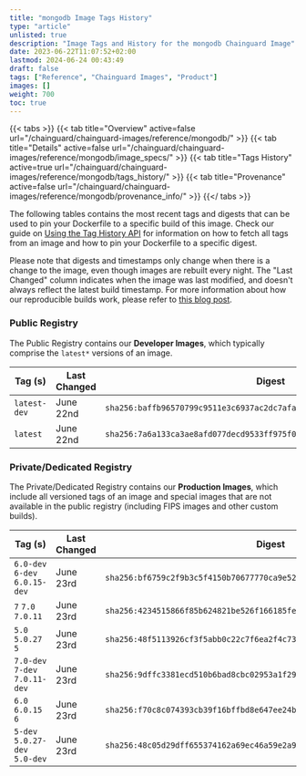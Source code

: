 ```yaml
---
title: "mongodb Image Tags History"
type: "article"
unlisted: true
description: "Image Tags and History for the mongodb Chainguard Image"
date: 2023-06-22T11:07:52+02:00
lastmod: 2024-06-24 00:43:49
draft: false
tags: ["Reference", "Chainguard Images", "Product"]
images: []
weight: 700
toc: true
---
```


{{< tabs >}}
{{< tab title="Overview" active=false url="/chainguard/chainguard-images/reference/mongodb/" >}}
{{< tab title="Details" active=false url="/chainguard/chainguard-images/reference/mongodb/image_specs/" >}}
{{< tab title="Tags History" active=true url="/chainguard/chainguard-images/reference/mongodb/tags_history/" >}}
{{< tab title="Provenance" active=false url="/chainguard/chainguard-images/reference/mongodb/provenance_info/" >}}
{{</ tabs >}}

The following tables contains the most recent tags and digests that can be used to pin your Dockerfile to a specific build of this image. Check our guide on [Using the Tag History API](/chainguard/chainguard-images/using-the-tag-history-api/) for information on how to fetch all tags from an image and how to pin your Dockerfile to a specific digest.

Please note that digests and timestamps only change when there is a change to the image, even though images are rebuilt every night. The "Last Changed" column indicates when the image was last modified, and doesn't always reflect the latest build timestamp. For more information about how our reproducible builds work, please refer to [this blog post](https://www.chainguard.dev/unchained/reproducing-chainguards-reproducible-image-builds).

### Public Registry
The Public Registry contains our **Developer Images**, which typically comprise the `latest*` versions of an image.

| Tag (s)       | Last Changed | Digest                                                                    |
|---------------|--------------|---------------------------------------------------------------------------|
|  `latest-dev` | June 22nd    | `sha256:baffb96570799c9511e3c6937ac2dc7afa9b612f2e1b1f5ee9cb5c2d9a44bce2` |
|  `latest`     | June 22nd    | `sha256:7a6a133ca3ae8afd077decd9533ff975f017c70b6b8608b10e34d7a9bc880208` |


### Private/Dedicated Registry
The Private/Dedicated Registry contains our **Production Images**, which include all versioned tags of an image and special images that are not available in the public registry (including FIPS images and other custom builds).

| Tag (s)                         | Last Changed | Digest                                                                    |
|---------------------------------|--------------|---------------------------------------------------------------------------|
|  `6.0-dev` `6-dev` `6.0.15-dev` | June 23rd    | `sha256:bf6759c2f9b3c5f4150b70677770ca9e52d7ff9837f914e68c442e03d22dafb6` |
|  `7` `7.0` `7.0.11`             | June 23rd    | `sha256:4234515866f85b624821be526f166185fe2c0ff316088f62d8343d92c116097d` |
|  `5.0` `5.0.27` `5`             | June 23rd    | `sha256:48f5113926cf3f5abb0c22c7f6ea2f4c73c4aa077ddd2a3213df6f874770ccf8` |
|  `7.0-dev` `7-dev` `7.0.11-dev` | June 23rd    | `sha256:9dffc3381ecd510b6bad8cbc02953a1f296186c36d7e320f56e030db19eeda4f` |
|  `6.0` `6.0.15` `6`             | June 23rd    | `sha256:f70c8c074393cb39f16bffbd8e647ee24bcb9a93094d2331ffd761e9db0aaa78` |
|  `5-dev` `5.0.27-dev` `5.0-dev` | June 23rd    | `sha256:48c05d29dff655374162a69ec46a59e2a940e475d00f70dc6cc7bfc862b47db5` |

